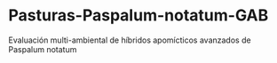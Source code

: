 # Pasturas-Paspalum-notatum-GAB
Evaluación multi-ambiental de híbridos apomícticos avanzados de Paspalum notatum
